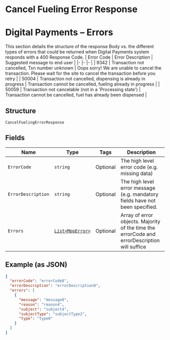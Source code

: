 
# Cancel Fueling Error Response

# Digital Payments – Errors

This section details the structure of the response Body vs. the different types of errors that could be returned when Digital Payments system responds with a 400 Response Code.
| Error Code   | Error Description   | Suggested message to end user   |
|-  |-  |-  |
| 9342   | Transaction not cancelled, Txn number unknown   | Oops sorry! We are unable to cancel the transaction. Please wait for the site to cancel the transaction before you retry   |
| 50004   | Transaction not cancelled, dispensing is already in progress   | Transaction cannot be cancelled, fueling already in progress   |
| 50059   | Transaction not cancelable (not in a 'Processing state')   | Transaction cannot be cancelled, fuel has already been dispensed   |

## Structure

`CancelFuelingErrorResponse`

## Fields

| Name | Type | Tags | Description |
|  --- | --- | --- | --- |
| `ErrorCode` | `string` | Optional | The high level error code (e.g. missing data) |
| `ErrorDescription` | `string` | Optional | The high level error message (e.g. mandatory fields have not been specified. |
| `Errors` | [`List<MppError>`](../../doc/models/mpp-error.md) | Optional | Array of error objects. Majority of the time the errorCode and errorDescription will suffice |

## Example (as JSON)

```json
{
  "errorCode": "errorCode8",
  "errorDescription": "errorDescription8",
  "errors": [
    {
      "message": "message0",
      "reason": "reason4",
      "subject": "subject4",
      "subjectType": "subjectType2",
      "type": "type0"
    }
  ]
}
```

